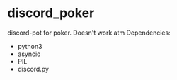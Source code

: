 # discord_poker
discord-pot for poker. Doesn't work atm
Dependencies:
* python3
* asyncio
* PIL
* discord.py
